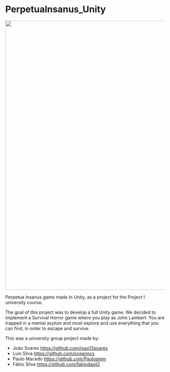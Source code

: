 # PerpetuaInsanus_Unity

<img src = "https://github.com/joao13soares/PerpetuaInsanus_Unity/blob/main/PerpetuaInsanus.png" width = "850">

Perpetua Insanus game made in Unity, as a project for the Project I university course.

The goal of this project was to develop a full Unity game.
We decided to implement a Survival Horror game where you play as John Lambert. You are trapped in a mental asylum and must explore and use everything that you can find, in order to escape and survive.

This was a university group project made by:
- João Soares https://github.com/joao13soares
- Luís Silva https://github.com/oceanncs
- Paulo Macedo https://github.com/Pauloamm
- Fábio Silva https://github.com/fabiodanil2
